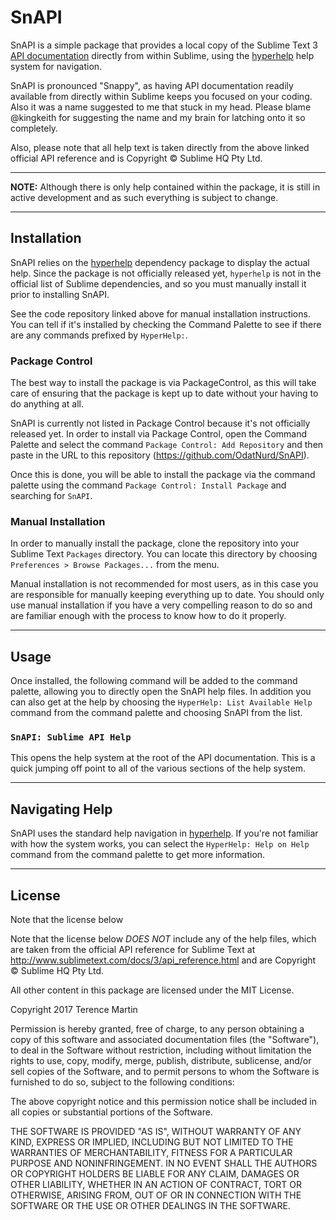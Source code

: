 SnAPI
=====

SnAPI is a simple package that provides a local copy of the Sublime Text 3 [API
documentation](http://www.sublimetext.com/docs/3/api_reference.html) directly
from within Sublime, using the [hyperhelp](https://github.com/OdatNurd/hyperhelp)
help system for navigation.

SnAPI is pronounced "Snappy", as having API documentation readily available from
directly within Sublime keeps you focused on your coding. Also it was a name
suggested to me that stuck in my head. Please blame @kingkeith for suggesting
the name and my brain for latching onto it so completely.

Also, please note that all help text is taken directly from the above linked
official API reference and is Copyright © Sublime HQ Pty Ltd.


-------------------------------------------------------------------------------


**NOTE:** Although there is only help contained within the package, it is still
in active development and as such everything is subject to change.


-------------------------------------------------------------------------------


## Installation ##

SnAPI relies on the [hyperhelp](https://github.com/OdatNurd/hyperhelp)
dependency package to display the actual help. Since the package is not
officially released yet, `hyperhelp` is not in the official list of Sublime
dependencies, and so you must manually install it prior to installing SnAPI.

See the code repository linked above for manual installation instructions. You
can tell if it's installed by checking the Command Palette to see if there are
any commands prefixed by `HyperHelp:`.


### Package Control ###

The best way to install the package is via PackageControl, as this will take
care of ensuring that the package is kept up to date without your having to do
anything at all.

SnAPI is currently not listed in Package Control because it's not officially
released yet. In order to install via Package Control, open the Command Palette
and select the command `Package Control: Add Repository` and then paste in the
URL to this repository (https://github.com/OdatNurd/SnAPI).

Once this is done, you will be able to install the package via the command
palette using the command `Package Control: Install Package` and searching for
`SnAPI`.


### Manual Installation ###

In order to manually install the package, clone the repository into your
Sublime Text `Packages` directory. You can locate this directory by choosing
`Preferences > Browse Packages...` from the menu.

Manual installation is not recommended for most users, as in this case you are
responsible for manually keeping everything up to date. You should only use
manual installation if you have a very compelling reason to do so and are
familiar enough with the process to know how to do it properly.

<!--
If you do a manual install of the package, you must also manually install the
hyperhelp dependency. Optionally you can manually install SnAPI and then
use the `Package Control: Satisfy Dependencies` command to have Package Control
install hyperhelp for you.
-->


-------------------------------------------------------------------------------


## Usage ##

Once installed, the following command will be added to the command palette,
allowing you to directly open the SnAPI help files. In addition you can also
get at the help by choosing the `HyperHelp: List Available Help` command from
the command palette and choosing SnAPI from the list.


### `SnAPI: Sublime API Help` ###

This opens the help system at the root of the API documentation. This is a
quick jumping off point to all of the various sections of the help system.


-------------------------------------------------------------------------------


## Navigating Help ##

SnAPI uses the standard help navigation in
[hyperhelp](https://github.com/OdatNurd/hyperhelp). If you're not familiar with
how the system works, you can select the `HyperHelp: Help on Help` command from
the command palette to get more information.


-------------------------------------------------------------------------------


## License ##

Note that the license below

Note that the license below *DOES NOT* include any of the help files, which are
taken from the official API reference for Sublime Text at
http://www.sublimetext.com/docs/3/api_reference.html and are Copyright ©
Sublime HQ Pty Ltd.

All other content in this package are licensed under the MIT License.

Copyright 2017 Terence Martin

Permission is hereby granted, free of charge, to any person obtaining a copy of
this software and associated documentation files (the "Software"), to deal in
the Software without restriction, including without limitation the rights to
use, copy, modify, merge, publish, distribute, sublicense, and/or sell copies
of the Software, and to permit persons to whom the Software is furnished to do
so, subject to the following conditions:

The above copyright notice and this permission notice shall be included in all
copies or substantial portions of the Software.

THE SOFTWARE IS PROVIDED "AS IS", WITHOUT WARRANTY OF ANY KIND, EXPRESS OR
IMPLIED, INCLUDING BUT NOT LIMITED TO THE WARRANTIES OF MERCHANTABILITY,
FITNESS FOR A PARTICULAR PURPOSE AND NONINFRINGEMENT. IN NO EVENT SHALL THE
AUTHORS OR COPYRIGHT HOLDERS BE LIABLE FOR ANY CLAIM, DAMAGES OR OTHER
LIABILITY, WHETHER IN AN ACTION OF CONTRACT, TORT OR OTHERWISE, ARISING FROM,
OUT OF OR IN CONNECTION WITH THE SOFTWARE OR THE USE OR OTHER DEALINGS IN THE
SOFTWARE.
